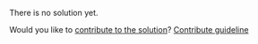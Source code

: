 
There is no solution yet.

Would you like to [contribute to the solution](https://github.com/BFEdev/BFE.dev-solutions/blob/main/question/how-to-center-an-element-vertically_en.md)? [Contribute guideline](https://github.com/BFEdev/BFE.dev-solutions#how-to-contribute)
